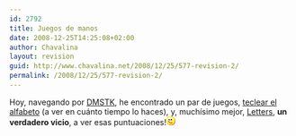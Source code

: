 ```yaml
---
id: 2792
title: Juegos de manos
date: 2008-12-25T14:25:08+02:00
author: Chavalina
layout: revision
guid: http://www.chavalina.net/2008/12/25/577-revision-2/
permalink: /2008/12/25/577-revision-2/
---
```

Hoy, navegando por <a href="http://www.domestika.org" target="_blank">DMSTK</a>, he encontrado un par de juegos, <a href="http://www.morpheme.co.uk/frenzy/" target="_blank">teclear el alfabeto</a> (a ver en cu&aacute;nto tiempo lo haces), y, much&iacute;simo mejor, <a href="http://hannu.biz/letters/" target="_blank">Letters</a>, **un verdadero vicio**, a ver esas puntuaciones!![emo](/imagenes/emoticonos/guino.gif)